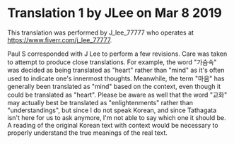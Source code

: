 # Translation 1 by JLee on Mar 8 2019

This translation was performed by J_lee_77777 who operates at https://www.fiverr.com/j_lee_77777.

Paul S corresponded with J Lee to perform a few revisions. Care was taken to attempt to produce close translations. For example, the word "가슴속" was decided as being translated as "heart" rather than "mind" as it's often used to indicate one's innermost thoughts.  Meanwhile, the term "마음" has generally been translated as "mind" based on the context, even though it could be translated as "heart". Please be aware as well that the word "교화" may actually best be translated as "enlightenments" rather than "understandings", but since I do not speak Korean, and since Tathagata isn't here for us to ask anymore, I'm not able to say which one it should be. A reading of the original Korean text with context would be necessary to properly understand the true meanings of the real text. 

